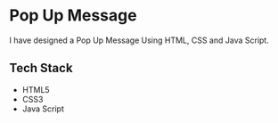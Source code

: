 # Pop Up Message
I have designed a Pop Up Message Using HTML, CSS and Java Script.

## Tech Stack
- HTML5
- CSS3
- Java Script
